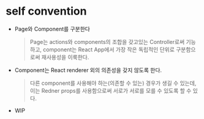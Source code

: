 # self convention

- Page와 Component를 구분한다
  > Page는 actions와 components의 조합을 갖고있는 Controller로써 기능하고, component는 React App에서 가장 작은 독립적인 단위로 구분함으로써 재사용성을 이룩한다.
- Component는 React renderer 외의 의존성을 갖지 않도록 한다.
  > 다른 component를 사용해야 하는(의존할 수 있는) 경우가 생길 수 있는데, 이는 Redner props를 사용함으로써 서로가 서로를 모를 수 있도록 할 수 있다.
- WIP

